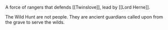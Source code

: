 A force of rangers that defends [[Twinslove]], lead by [[Lord Herne]]. 

The Wild Hunt are not people. They are ancient guardians called upon from the grave to serve the wilds.